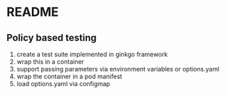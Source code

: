 # README

## Policy based testing

1. create a test suite implemented in ginkgo framework
2. wrap this in a container
3. support passing parameters via environment variables or options.yaml
4. wrap the container in a pod manifest
5. load options.yaml via configmap



